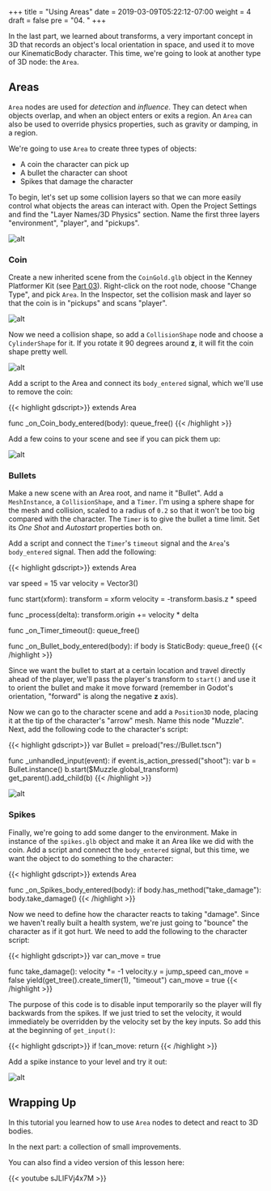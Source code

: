
+++
title = "Using Areas"
date = 2019-03-09T05:22:12-07:00
weight = 4
draft = false
pre = "04. "
+++

In the last part, we learned about
transforms, a very important concept in 3D that records an object's local
orientation in space, and used it to move our KinematicBody character. This time,
we're going to look at another type of 3D node: the `Area`.

## Areas

`Area` nodes are used for _detection_ and _influence_. They can detect when
objects overlap, and when an object enters or exits a region. An `Area` can
also be used to override physics properties, such as gravity or damping, in
a region.

We're going to use `Area` to create three types of objects:

* A coin the character can pick up
* A bullet the character can shoot
* Spikes that damage the character

To begin, let's set up some collision layers so that we can more easily control
what objects the areas can interact with. Open the Project Settings and find
the "Layer Names/3D Physics" section. Name the first three layers "environment",
"player", and "pickups".

![alt](/godot_recipes/img/3d_04_01.png)

### Coin

Create a new inherited scene from the `CoinGold.glb` object in the Kenney Platformer
Kit (see [Part 03](/blog/2019/03/godot_31_3d_part03/)). Right-click on the root
node, choose "Change Type", and pick `Area`. In the Inspector, set the collision
mask and layer so that the coin is in "pickups" and scans "player".

![alt](/godot_recipes/img/3d_04_02.png)

Now we need a collision shape, so add a `CollisionShape` node and choose a
`CylinderShape` for it. If you rotate it 90 degrees around **z**, it will fit
the coin shape pretty well.

![alt](/godot_recipes/img/3d_04_03.png)

Add a script to the Area and connect its `body_entered` signal, which we'll use
to remove the coin:

{{< highlight gdscript>}}
extends Area

func _on_Coin_body_entered(body):
    queue_free()
{{< /highlight >}}

Add a few coins to your scene and see if you can pick them up:

![alt](/godot_recipes/img/3d_04_04.gif)

### Bullets

Make a new scene with an Area root, and name it "Bullet". Add a `MeshInstance`,
a `CollisionShape`, and a `Timer`. I'm using a sphere shape for the mesh and
collision, scaled to a radius of `0.2` so that it won't be too big compared
with the character. The `Timer` is to give the bullet a time limit. Set its
_One Shot_ and _Autostart_ properties both on.

Add a script and connect the `Timer`'s `timeout` signal and the `Area`'s
`body_entered` signal. Then add the following:

{{< highlight gdscript>}}
extends Area

var speed = 15
var velocity = Vector3()

func start(xform):
    transform = xform
    velocity = -transform.basis.z * speed

func _process(delta):
    transform.origin += velocity * delta

func _on_Timer_timeout():
    queue_free()

func _on_Bullet_body_entered(body):
    if body is StaticBody:
        queue_free()
{{< /highlight >}}

Since we want the bullet to start at a certain location and travel directly
ahead of the player, we'll pass the player's transform to `start()` and use it
to orient the bullet and make it move forward (remember in Godot's orientation,
"forward" is along the negative **z** axis).

Now we can go to the character scene and add a `Position3D` node, placing it
at the tip of the character's "arrow" mesh. Name this node "Muzzle". Next, add
the following code to the character's script:

{{< highlight gdscript>}}
var Bullet = preload("res://Bullet.tscn")

func _unhandled_input(event):
    if event.is_action_pressed("shoot"):
        var b = Bullet.instance()
        b.start($Muzzle.global_transform)
        get_parent().add_child(b)
{{< /highlight >}}

![alt](/godot_recipes/img/3d_04_05.gif)

### Spikes

Finally, we're going to add some danger to the environment. Make in instance
of the `spikes.glb` object and make it an Area like we did with the coin.
Add a script and connect the `body_entered` signal, but this time, we want
the object to do something to the character:

{{< highlight gdscript>}}
extends Area

func _on_Spikes_body_entered(body):
    if body.has_method("take_damage"):
        body.take_damage()
{{< /highlight >}}

Now we need to define how the character reacts to taking "damage". Since we
haven't really built a health system, we're just going to "bounce" the
character as if it got hurt. We need to add the following to the character
script:

{{< highlight gdscript>}}
var can_move = true

func take_damage():
    velocity *= -1
    velocity.y = jump_speed
    can_move = false
    yield(get_tree().create_timer(1), "timeout")
    can_move = true
{{< /highlight >}}

The purpose of this code is to disable input temporarily so the player will
fly backwards from the spikes. If we just tried to set the velocity, it would
immediately be overridden by the velocity set by the key inputs. So add this at
the beginning of `get_input()`:

{{< highlight gdscript>}}
    if !can_move:
        return
{{< /highlight >}}

Add a spike instance to your level and try it out:

![alt](/godot_recipes/img/3d_04_06.gif)

## Wrapping Up

In this tutorial you learned how to use `Area` nodes to detect and react to 3D bodies.

In the next part: a collection of small improvements.

You can also find a video version of this lesson here:

{{< youtube sJLIFVj4x7M >}}
<!-- <iframe width="392" height="221" src="https://www.youtube.com/embed/sJLIFVj4x7M" frameborder="0" allowfullscreen></iframe> -->
